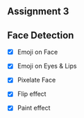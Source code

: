 ## Assignment 3

## Face Detection

- [x] Emoji on Face
  
 
- [x] Emoji on Eyes & Lips
  
  
- [x] Pixelate Face


- [x] Flip effect


- [x] Paint effect
